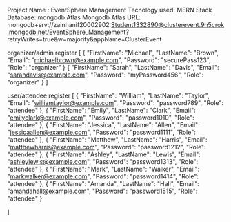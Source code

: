 Project Name : EventSphere Management
Tecnology used: MERN Stack
Database: mongodb Atlas
Mongodb Atlas URL: mongodb+srv://zainhanif20002902:Student1332890@clusterevent.9h5crok.mongodb.net/EventSphere_Management?retryWrites=true&w=majority&appName=ClusterEvent

organizer/admin register
[
  {
      "FirstName": "Michael",
      "LastName": "Brown",
      "Email": "michaelbrown@example.com",
      "Password": "securePass123",
      "Role": "organizer"
  }
  {
      "FirstName": "Sarah",
      "LastName": "Davis",
      "Email": "sarahdavis@example.com",
      "Password": "myPassword456",
      "Role": "organizer"
  }
]

user/attendee register
[
     {
      "FirstName": "William",
      "LastName": "Taylor",
      "Email": "williamtaylor@example.com",
      "Password": "password789",
      "Role": "attendee"
  },
  {
      "FirstName": "Emily",
      "LastName": "Clark",
      "Email": "emilyclark@example.com",
      "Password": "password1010",
      "Role": "attendee"
  },
  {
      "FirstName": "Jessica",
      "LastName": "Allen",
      "Email": "jessicaallen@example.com",
      "Password": "password1111",
      "Role": "attendee"
  },
  {
      "FirstName": "Matthew",
      "LastName": "Harris",
      "Email": "matthewharris@example.com",
      "Password": "password1212",
      "Role": "attendee"
  },
  {
      "FirstName": "Ashley",
      "LastName": "Lewis",
      "Email": "ashleylewis@example.com",
      "Password": "password1313",
      "Role": "attendee"
  },
  {
      "FirstName": "Mark",
      "LastName": "Walker",
      "Email": "markwalker@example.com",
      "Password": "password1414",
      "Role": "attendee"
  },
  {
      "FirstName": "Amanda",
      "LastName": "Hall",
      "Email": "amandahall@example.com",
      "Password": "password1515",
      "Role": "attendee"
  }
 
]